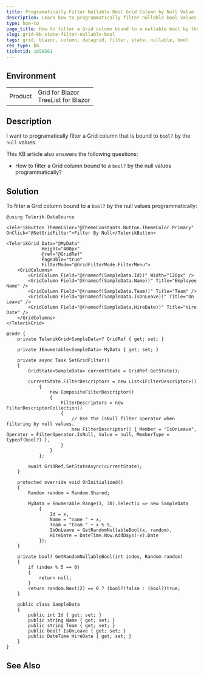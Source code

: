 ```yaml
---
title: Programatically Filter Nullable Bool Grid Column by Null Value
description: Learn how to programmatically filter nullable bool values in the Grid component for Blazor.
type: how-to
page_title: How to filter a Grid column bound to a nullable bool by the null values programatically
slug: grid-kb-state-filter-nullable-bool
tags: grid, blazor, column, datagrid, filter, state, nullable, bool
res_type: kb
ticketid: 1658561
---
```


## Environment

<table>
    <tbody>
        <tr>
            <td>Product</td>
            <td>Grid for Blazor <br /> TreeList for Blazor</td>
        </tr>
    </tbody>
</table>

## Description

I want to programatically filter a Grid column that is bound to `bool?` by the `null` values. 


This KB article also answers the following questions:
- How to filter a Grid column bound to a `bool?` by the null values programmatically?

## Solution

To filter a Grid column bound to a `bool?` by the null values programmatically:

````CSHTML
@using Telerik.DataSource

<TelerikButton ThemeColor="@ThemeConstants.Button.ThemeColor.Primary" OnClick="@SetGridFilter">Filter By Null</TelerikButton>

<TelerikGrid Data="@MyData"
             Height="400px"
             @ref="@GridRef"
             Pageable="true"
             FilterMode="@GridFilterMode.FilterMenu">
    <GridColumns>
        <GridColumn Field="@(nameof(SampleData.Id))" Width="120px" />
        <GridColumn Field="@(nameof(SampleData.Name))" Title="Employee Name" />
        <GridColumn Field="@(nameof(SampleData.Team))" Title="Team" />
        <GridColumn Field="@(nameof(SampleData.IsOnLeave))" Title="On Leave" />
        <GridColumn Field="@(nameof(SampleData.HireDate))" Title="Hire Date" />
    </GridColumns>
</TelerikGrid>

@code {
    private TelerikGrid<SampleData>? GridRef { get; set; }

    private IEnumerable<SampleData> MyData { get; set; }

    private async Task SetGridFilter()
    {
        GridState<SampleData> currentState = GridRef.GetState();

        currentState.FilterDescriptors = new List<IFilterDescriptor>()
            {
                new CompositeFilterDescriptor()
                {
                    FilterDescriptors = new FilterDescriptorCollection()
                    {
                        // Use the IsNull filter operator when filtering by null values.
                        new FilterDescriptor() { Member = "IsOnLeave", Operator = FilterOperator.IsNull, Value = null, MemberType = typeof(bool?) },
                    }
                }
            };

        await GridRef.SetStateAsync(currentState);
    }

    protected override void OnInitialized()
    {
        Random random = Random.Shared;

        MyData = Enumerable.Range(1, 30).Select(x => new SampleData
            {
                Id = x,
                Name = "name " + x,
                Team = "team " + x % 5,
                IsOnLeave = GetRandomNullableBool(x, random),
                HireDate = DateTime.Now.AddDays(-x).Date
            });
    }

    private bool? GetRandomNullableBool(int index, Random random)
    {
        if (index % 5 == 0)
        {
            return null;
        }
        return random.Next(2) == 0 ? (bool?)false : (bool?)true;
    }

    public class SampleData
    {
        public int Id { get; set; }
        public string Name { get; set; }
        public string Team { get; set; }
        public bool? IsOnLeave { get; set; }
        public DateTime HireDate { get; set; }
    }
}
````

## See Also